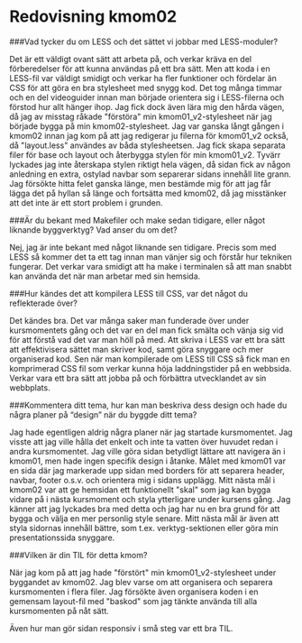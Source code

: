 ---
---
Redovisning kmom02
=========================


###Vad tycker du om LESS och det sättet vi jobbar med LESS-moduler?

Det är ett väldigt ovant sätt att arbeta på, och verkar kräva en del förberedelser för att kunna användas på ett bra sätt. Men att koda i en LESS-fil var väldigt smidigt och verkar ha fler funktioner och fördelar än CSS för att göra en bra stylesheet med snygg kod. Det tog många timmar och en del videoguider innan man började orientera sig i LESS-filerna och förstod hur allt hänger ihop. Jag fick dock även lära mig den hårda vägen, då jag av misstag råkade "förstöra" min kmom01_v2-stylesheet när jag började bygga på min kmom02-stylesheet. Jag var ganska långt gången i kmom02 innan jag kom på att jag redigerar ju filerna för kmom01_v2 också, då "layout.less" användes av båda stylesheetsen. Jag fick skapa separata filer för base och layout och återbygga stylen för min kmom01_v2. Tyvärr lyckades jag inte återskapa stylen riktigt hela vägen, då sidan fick av någon anledning en extra, ostylad navbar som separerar sidans innehåll lite grann. Jag försökte hitta felet ganska länge, men bestämde mig för att jag får lägga det på hyllan så länge och fortsätta med kmom02, då jag misstänker att det inte är ett stort problem i grunden.

###Är du bekant med Makefiler och make sedan tidigare, eller något liknande byggverktyg? Vad anser du om det?

Nej, jag är inte bekant med något liknande sen tidigare. Precis som med LESS så kommer det ta ett tag innan man vänjer sig och förstår hur tekniken fungerar. Det verkar vara smidigt att ha make i terminalen så att man snabbt kan använda det när man arbetar med sin hemsida.

###Hur kändes det att kompilera LESS till CSS, var det något du reflekterade över?

Det kändes bra. Det var många saker man funderade över under kursmomentets gång och det var en del man fick smälta och vänja sig vid för att förstå vad det var man höll på med. Att skriva i LESS var ett bra sätt att effektivisera sättet man skriver kod, samt göra snyggare och mer organiserad kod. Sen när man kompilerade om LESS till CSS så fick man en komprimerad CSS fil som verkar kunna höja laddningstider på en webbsida. Verkar vara ett bra sätt att jobba på och förbättra utvecklandet av sin webbplats.

###Kommentera ditt tema, hur kan man beskriva dess design och hade du några planer på “design” när du byggde ditt tema?

Jag hade egentligen aldrig några planer när jag startade kursmomentet. Jag visste att jag ville hålla det enkelt och inte ta vatten över huvudet redan i andra kursmomentet. Jag ville göra sidan betydligt lättare att navigera än i kmom01, men hade ingen specifik design i åtanke. Målet med kmom01 var en sida där jag markerade upp sidan med borders för att separera header, navbar, footer o.s.v. och orientera mig i sidans upplägg. Mitt nästa mål i kmom02 var att ge hemsidan ett funktionellt "skal" som jag kan bygga vidare på i nästa kursmoment och styla ytterligare under kursens gång. Jag känner att jag lyckades bra med detta och jag har nu en bra grund för att bygga och välja en mer personlig style senare. Mitt nästa mål är även att styla sidornas innehåll bättre, som t.ex. verktyg-sektionen eller göra min presentationssida snyggare.

###Vilken är din TIL för detta kmom?

När jag kom på att jag hade "förstört" min kmom01_v2-stylesheet under byggandet av kmom02. Jag blev varse om att organisera och separera kursmomenten i flera filer. Jag försökte även organisera koden i en gemensam layout-fil med "baskod" som jag tänkte använda till alla kursmomenten på nåt sätt.

Även hur man gör sidan responsiv i små steg var ett bra TIL.
